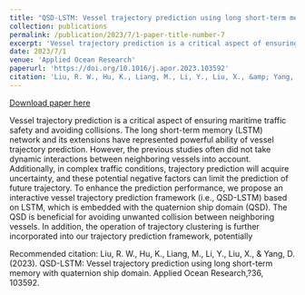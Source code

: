 ```yaml
---
title: "QSD-LSTM: Vessel trajectory prediction using long short-term memory with quaternion ship domain"
collection: publications
permalink: /publication/2023/7/1-paper-title-number-7
excerpt: 'Vessel trajectory prediction is a critical aspect of ensuring maritime traffic safety and avoiding collisions. The long short-term memory (LSTM) network and its extensions have represented powerful ability of vessel trajectory prediction. However, the previous studies often did not take dynamic interactions between neighboring vessels into account. Additionally, in complex traffic conditions, trajectory prediction will acquire uncertainty, and these potential negative factors can limit the prediction of future trajectory. To enhance the prediction performance, we propose an interactive vessel trajectory prediction framework (i.e., QSD-LSTM) based on LSTM, which is embedded with the quaternion ship domain (QSD). The QSD is beneficial for avoiding unwanted collision between neighboring vessels. In addition, the operation of trajectory clustering is further incorporated into our trajectory prediction framework, potentially'
date: 2023/7/1
venue: 'Applied Ocean Research'
paperurl: 'https://doi.org/10.1016/j.apor.2023.103592'
citation: 'Liu, R. W., Hu, K., Liang, M., Li, Y., Liu, X., &amp; Yang, D. (2023). QSD-LSTM: Vessel trajectory prediction using long short-term memory with quaternion ship domain. Applied Ocean Research,?36, 103592.'
---
```


<a href='https://doi.org/10.1016/j.apor.2023.103592'>Download paper here</a>

Vessel trajectory prediction is a critical aspect of ensuring maritime traffic safety and avoiding collisions. The long short-term memory (LSTM) network and its extensions have represented powerful ability of vessel trajectory prediction. However, the previous studies often did not take dynamic interactions between neighboring vessels into account. Additionally, in complex traffic conditions, trajectory prediction will acquire uncertainty, and these potential negative factors can limit the prediction of future trajectory. To enhance the prediction performance, we propose an interactive vessel trajectory prediction framework (i.e., QSD-LSTM) based on LSTM, which is embedded with the quaternion ship domain (QSD). The QSD is beneficial for avoiding unwanted collision between neighboring vessels. In addition, the operation of trajectory clustering is further incorporated into our trajectory prediction framework, potentially

Recommended citation: Liu, R. W., Hu, K., Liang, M., Li, Y., Liu, X., & Yang, D. (2023). QSD-LSTM: Vessel trajectory prediction using long short-term memory with quaternion ship domain. Applied Ocean Research,?36, 103592.